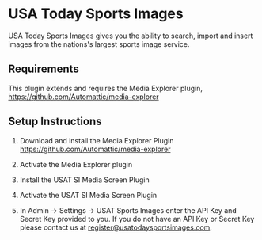 
USA Today Sports Images
=======================

USA Today Sports Images gives you the ability to search, import and insert images from the nations's largest sports image service.

Requirements
------------
This plugin extends and requires the Media Explorer plugin, https://github.com/Automattic/media-explorer

Setup Instructions
------------------

1. Download and install the Media Explorer Plugin https://github.com/Automattic/media-explorer

2. Activate the Media Explorer plugin

3. Install the USAT SI Media Screen Plugin 

4. Activate the USAT SI Media Screen Plugin

5. In Admin -> Settings -> USAT Sports Images enter the API Key and Secret Key provided to you.
If you do not have an API Key or Secret Key please contact us at register@usatodaysportsimages.com.
